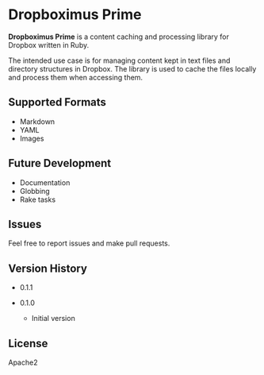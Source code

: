 Dropboximus Prime
=================

**Dropboximus Prime** is a content caching and processing library for Dropbox
written in Ruby.

The intended use case is for managing content kept in text files and directory
structures in Dropbox. The library is used to cache the files locally and process
them when accessing them.

Supported Formats
-----------------

+ Markdown
+ YAML
+ Images

Future Development
------------------

+ Documentation
+ Globbing
+ Rake tasks

Issues
------

Feel free to report issues and make pull requests.

Version History
---------------

+ 0.1.1

+ 0.1.0
  + Initial version

License
-------

Apache2
